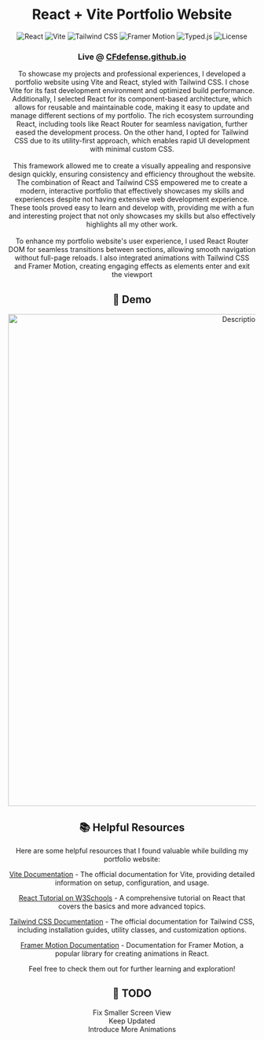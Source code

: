 <div align = "center">
<h1>React + Vite Portfolio Website</h1>

![React](https://img.shields.io/badge/React-18.0.0-blue.svg) 
![Vite](https://img.shields.io/badge/Vite-4.0.0-yellow.svg)
![Tailwind CSS](https://img.shields.io/badge/TailwindCSS-3.0.0-blue.svg)
![Framer Motion](https://img.shields.io/badge/FramerMotion-6.0.0-purple.svg)
![Typed.js](https://img.shields.io/badge/Typed.js-2.0.12-orange.svg)
![License](https://img.shields.io/badge/License-MIT-green.svg)

<h3>Live @ <a href="https://CFdefense.github.io">CFdefense.github.io</a></h3>
  
To showcase my projects and professional experiences, I developed a portfolio website using Vite and React, styled with Tailwind CSS. I chose Vite for its fast development environment and optimized build performance. Additionally, I selected React for its component-based architecture, which allows for reusable and maintainable code, making it easy to update and manage different sections of my portfolio. The rich ecosystem surrounding React, including tools like React Router for seamless navigation, further eased the development process. On the other hand, I opted for Tailwind CSS due to its utility-first approach, which enables rapid UI development with minimal custom CSS. 
<br /> <br />
This framework allowed me to create a visually appealing and responsive design quickly, ensuring consistency and efficiency throughout the website. The combination of React and Tailwind CSS empowered me to create a modern, interactive portfolio that effectively showcases my skills and experiences despite not having extensive web development experience. These tools proved easy to learn and develop with, providing me with a fun and interesting project that not only showcases my skills but also effectively highlights all my other work.
<br /> <br />
To enhance my portfolio website's user experience, I used React Router DOM for seamless transitions between sections, allowing smooth navigation without full-page reloads. I also integrated animations with Tailwind CSS and Framer Motion, creating engaging effects as elements enter and exit the viewport
<h2>🏁 Demo </h2>
<img src="https://github.com/CFdefense/CFdefense.github.io/blob/main/public/media/projects/website.gif" alt="Description of the GIF" width="1000">
<h2>📚 Helpful Resources </h2>

<p>Here are some helpful resources that I found valuable while building my portfolio website:</p>

<p><a href="https://vitejs.dev/" target="_blank">Vite Documentation</a> - The official documentation for Vite, providing detailed information on setup, configuration, and usage.</p>

<p><a href="https://www.w3schools.com/react/" target="_blank">React Tutorial on W3Schools</a> - A comprehensive tutorial on React that covers the basics and more advanced topics.</p>

<p><a href="https://tailwindcss.com/docs" target="_blank">Tailwind CSS Documentation</a> - The official documentation for Tailwind CSS, including installation guides, utility classes, and customization options.</p>

<p><a href="https://www.framer.com/docs/" target="_blank">Framer Motion Documentation</a> - Documentation for Framer Motion, a popular library for creating animations in React.</p>

<p>Feel free to check them out for further learning and exploration!</p>

<h2>📓 TODO </h2>
<p>
  Fix Smaller Screen View
  <br /> Keep Updated 
  <br /> Introduce More Animations
</div>
